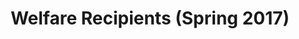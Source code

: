 ---
layout: program
permalink: programs/welfare-spring-2017
type: program
title: Welfare Recipients (Spring 2017)
id: 2
status: past
sections:
  - title: Overview
    class: content-overview
    subsections:
      - subtitle: ""
        paragraphs:
          - "The Coleridge Initiative's 2nd training program in Applied Data Analytics for Public Policy brought together ..."
      - subtitle: Data and Sponsoring Agencies
        paragraphs:
          - "Three different agencies contributed data for use in the training materials..."

  - title: The Projects
    class: projects
    subsections:
      - subtitle: ""
        paragraphs:
          - "This training program was centered around projects and each participant was grouped into teams of 4-5."

  - title: The Participants
    class: participants
    subsections:
      - subtitle: ""
        paragraphs:
          - "(Participant & agency list)"
---